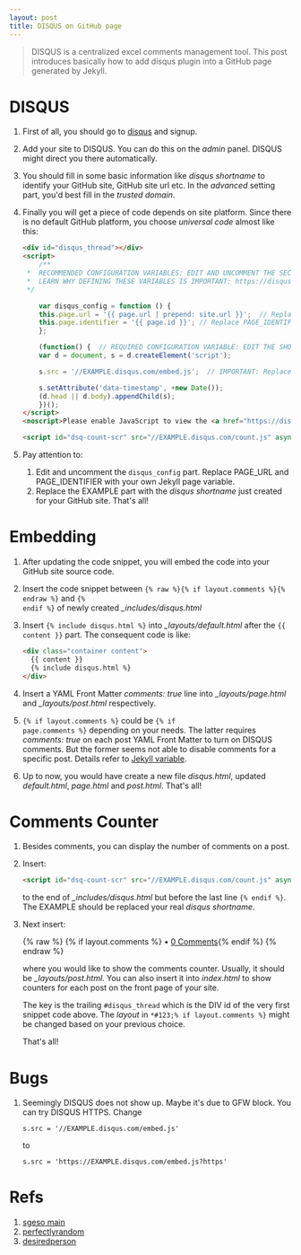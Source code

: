 ```yaml
---
layout: post
title: DISQUS on GitHub page
---
```


>DISQUS is a centralized excel comments management tool. This post introduces basically how to add disqus plugin into a GitHub page generated by Jekyll.

# DISQUS

1. First of all, you should go to [disqus](https://disqus.com) and signup.
2. Add your site to DISQUS. You can do this on the *admin* panel. DISQUS might direct you there automatically.
3. You should fill in some basic information like *disqus shortname* to identify your GitHub site, GitHub site url etc. In the *advanced* setting part, you'd best fill in the *trusted domain*.
4. Finally you will get a piece of code depends on site platform. Since there is no default GitHub platform, you choose *universal code* almost like this:

   ```html
   <div id="disqus_thread"></div>
   <script>
       /**
	*  RECOMMENDED CONFIGURATION VARIABLES: EDIT AND UNCOMMENT THE SECTION BELOW TO INSERT DYNAMIC VALUES FROM YOUR PLATFORM OR CMS.
	*  LEARN WHY DEFINING THESE VARIABLES IS IMPORTANT: https://disqus.com/admin/universalcode/#configuration-variables
	*/

       var disqus_config = function () {
	   this.page.url = '{{ page.url | prepend: site.url }}';  // Replace PAGE_URL with your page's canonical URL variable
	   this.page.identifier = '{{ page.id }}'; // Replace PAGE_IDENTIFIER with your page's unique identifier variable
       };

       (function() {  // REQUIRED CONFIGURATION VARIABLE: EDIT THE SHORTNAME BELOW
	   var d = document, s = d.createElement('script');

	   s.src = '//EXAMPLE.disqus.com/embed.js';  // IMPORTANT: Replace EXAMPLE with your forum shortname!

	   s.setAttribute('data-timestamp', +new Date());
	   (d.head || d.body).appendChild(s);
       })();
   </script>
   <noscript>Please enable JavaScript to view the <a href="https://disqus.com/?ref_noscript" rel="nofollow">comments powered by Disqus.</a></noscript>

   <script id="dsq-count-scr" src="//EXAMPLE.disqus.com/count.js" async></script>
   ```
   
5. Pay attention to:
   1. Edit and uncomment the `disqus_config` part. Replace PAGE_URL and PAGE_IDENTIFIER with your own Jekyll page variable.
   2. Replace the EXAMPLE part with the *disqus shortname* just created for your GitHub site. That's all!

# Embedding

1. After updating the code snippet, you will embed the code into your GitHub site source code.
2. Insert the code snippet between `{% raw %}{% if layout.comments %}{% endraw %}` and <code>&#123;% endif %}</code> of newly created *_includes/disqus.html*
3. Insert <code>&#123;% include disqus.html %}</code> into *_layouts/default.html* after the `{{ content }}` part. The consequent code is like:

   ```html
   <div class="container content">
     {{ content }}
     {% include disqus.html %}
   </div>
   ```
   
4. Insert a YAML Front Matter *comments: true* line into *_layouts/page.html* and *_layouts/post.html* respectively.
5. <code>&#123;% if layout.comments %}</code> could be <code>&#123;% if page.comments %}</code> depending on your needs. The latter requires *comments: true* on each post YAML Front Matter to turn on DISQUS comments. But the former seems not able to disable comments for a specific post. Details refer to [Jekyll variable](https://jekyllrb.com/docs/variables/).
6. Up to now, you would have create a new file *disqus.html*, updated *default.html*, *page.html* and *post.html*. That's all!

# Comments Counter

1. Besides comments, you can display the number of comments on a post.
2. Insert:

   ```html
   <script id="dsq-count-scr" src="//EXAMPLE.disqus.com/count.js" async></script>
   ```

   to the end of *_includes/disqus.html* but before the last line <code>&#123;% endif %}</code>. The EXAMPLE should be replaced your real *disqus shortname*.
3. Next insert:

   {% raw %}
   {% if layout.comments %} • <a href="{{ site.url }}{{ page.url }}#disqus_thread">0 Comments</a>{% endif %}
   {% endraw %}

   where you would like to show the comments counter. Usually, it should be *_layouts/post.html*. You can also insert it into *index.html* to show counters for each post on the front page of your site.

   The key is the trailing `#disqus_thread` which is the DIV id of the very first snippet code above. The *layout* in <code>*#123;% if layout.comments %}</code> might be changed based on your previous choice.

   That's all!

# Bugs

1. Seemingly DISQUS does not show up. Maybe it's due to GFW block. You can try DISQUS HTTPS. Change

   ```
   s.src = '//EXAMPLE.disqus.com/embed.js'
   ```

   to

   ```
   s.src = 'https://EXAMPLE.disqus.com/embed.js?https'
   ```

# Refs

1. [sgeso main](https://sgeos.github.io/jekyll/disqus/2016/02/14/adding-disqus-to-a-jekyll-blog.html)
2. [perfectlyrandom](http://www.perfectlyrandom.org/2014/06/29/adding-disqus-to-your-jekyll-powered-github-pages/)
3. [desiredperson](https://desiredpersona.com/disqus-comments-jekyll/)
